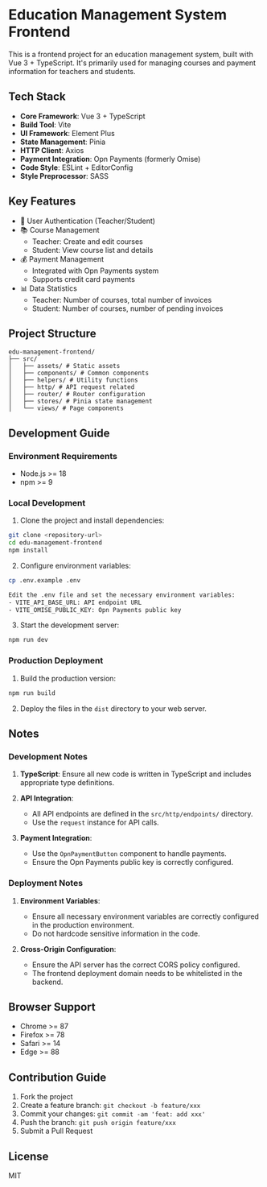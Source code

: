 # Education Management System Frontend

This is a frontend project for an education management system, built with Vue 3 + TypeScript. It's primarily used for managing courses and payment information for teachers and students.

## Tech Stack

-   **Core Framework**: Vue 3 + TypeScript
-   **Build Tool**: Vite
-   **UI Framework**: Element Plus
-   **State Management**: Pinia
-   **HTTP Client**: Axios
-   **Payment Integration**: Opn Payments (formerly Omise)
-   **Code Style**: ESLint + EditorConfig
-   **Style Preprocessor**: SASS

## Key Features

-   🔐 User Authentication (Teacher/Student)
-   📚 Course Management
    -   Teacher: Create and edit courses
    -   Student: View course list and details
-   💰 Payment Management
    -   Integrated with Opn Payments system
    -   Supports credit card payments
-   📊 Data Statistics
    -   Teacher: Number of courses, total number of invoices
    -   Student: Number of courses, number of pending invoices

## Project Structure

```
edu-management-frontend/
├── src/
│   ├── assets/ # Static assets
│   ├── components/ # Common components
│   ├── helpers/ # Utility functions
│   ├── http/ # API request related
│   ├── router/ # Router configuration
│   ├── stores/ # Pinia state management
│   └── views/ # Page components
```

## Development Guide

### Environment Requirements

-   Node.js >= 18
-   npm >= 9

### Local Development

1.  Clone the project and install dependencies:

```bash
git clone <repository-url>
cd edu-management-frontend
npm install
```

2.  Configure environment variables:

```bash
cp .env.example .env

Edit the .env file and set the necessary environment variables:
- VITE_API_BASE_URL: API endpoint URL
- VITE_OMISE_PUBLIC_KEY: Opn Payments public key
```

3.  Start the development server:

```bash
npm run dev
```

### Production Deployment

1.  Build the production version:

```bash
npm run build
```

2.  Deploy the files in the `dist` directory to your web server.

## Notes

### Development Notes

1.  **TypeScript**: Ensure all new code is written in TypeScript and includes appropriate type definitions.

2.  **API Integration**:
    -   All API endpoints are defined in the `src/http/endpoints/` directory.
    -   Use the `request` instance for API calls.

3.  **Payment Integration**:
    -   Use the `OpnPaymentButton` component to handle payments.
    -   Ensure the Opn Payments public key is correctly configured.

### Deployment Notes

1.  **Environment Variables**:
    -   Ensure all necessary environment variables are correctly configured in the production environment.
    -   Do not hardcode sensitive information in the code.

2.  **Cross-Origin Configuration**:
    -   Ensure the API server has the correct CORS policy configured.
    -   The frontend deployment domain needs to be whitelisted in the backend.

## Browser Support

-   Chrome >= 87
-   Firefox >= 78
-   Safari >= 14
-   Edge >= 88

## Contribution Guide

1.  Fork the project
2.  Create a feature branch: `git checkout -b feature/xxx`
3.  Commit your changes: `git commit -am 'feat: add xxx'`
4.  Push the branch: `git push origin feature/xxx`
5.  Submit a Pull Request

## License

MIT
